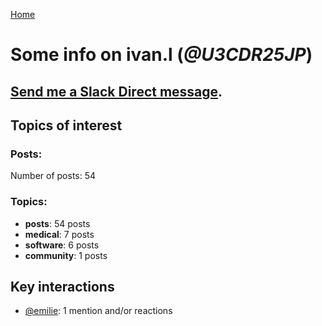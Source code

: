 [Home](https://kelu124.github.io/echommunity/)

# Some info on __ivan.l__ (_@U3CDR25JP_)


## [Send me a Slack Direct message](https://echopen.slack.com/messages/@ivan.l/).

## Topics of interest

### Posts: 

Number of posts: 54

### Topics:

* __posts__: 54 posts
* __medical__: 7 posts
* __software__: 6 posts
* __community__: 1 posts

## Key interactions 

* [@emilie](./U0FN1B8KD.md): 1 mention and/or reactions
